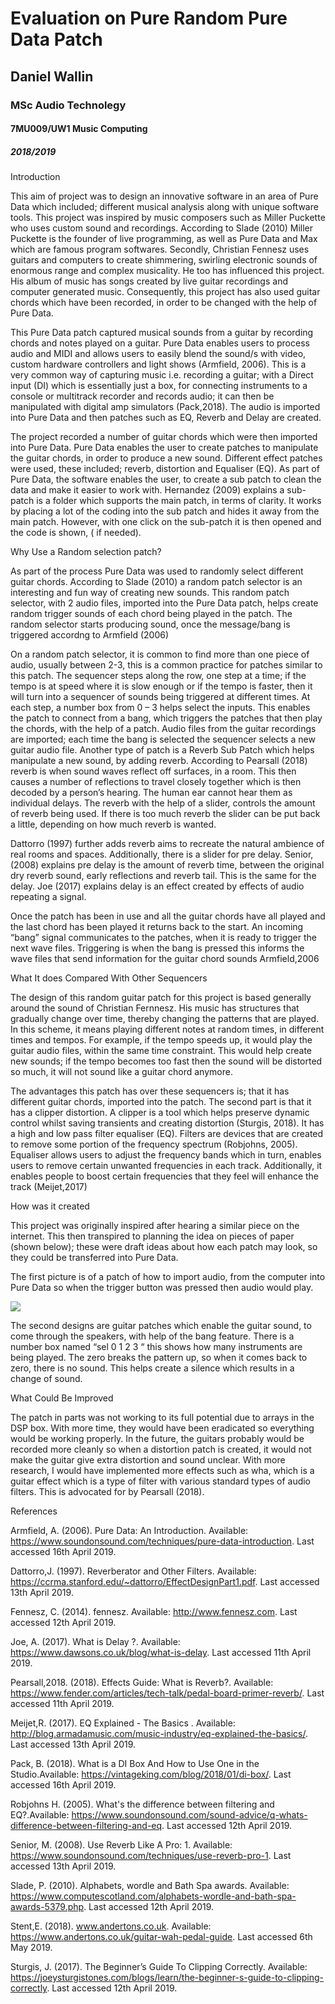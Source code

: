 # Evaluation on Pure Random Pure Data Patch

## Daniel Wallin


### MSc Audio Technolegy


#### 7MU009/UW1 Music Computing


##### 2018/2019

Introduction

This aim of  project was to design an innovative software in an area of Pure Data which included; different musical analysis along with unique software tools. This project was inspired by music composers such as Miller Puckette who uses custom sound and recordings. According to Slade (2010) Miller Puckette is the founder of live programming, as well as Pure Data and Max which are famous program softwares. Secondly, Christian Fennesz uses guitars and computers to create shimmering, swirling electronic sounds of enormous range and complex musicality. He too has influenced this project. His album of music has songs created by live guitar recordings and computer generated music. Consequently, this project has also used guitar chords which have been recorded, in order to be changed with the help of Pure Data.


This Pure Data patch captured musical sounds from a guitar by recording chords and notes played on a guitar. Pure Data enables users to process audio and MIDI and allows users to easily blend the sound/s with video, custom hardware controllers and light shows (Armfield, 2006). This is a very common way of capturing music i.e. recording a guitar; with a Direct input (DI) which is essentially just a box, for connecting instruments to a console or multitrack recorder and records audio; it can then be manipulated with digital amp simulators (Pack,2018). The audio is imported into Pure Data and then patches such as EQ, Reverb and Delay are created.


The project recorded a number of guitar chords which were then imported into Pure Data.
Pure Data enables the user to create patches to manipulate the guitar chords, in order to produce a new sound. Different effect patches were used, these included; reverb, distortion and Equaliser (EQ). As part of Pure Data, the software enables the user, to create a sub patch to clean the data and make it easier to work with. Hernandez (2009) explains  a sub-patch is a folder which supports the main patch, in terms of clarity. It works by placing a lot of the coding into the sub patch and hides it away from the main patch. However, with one click on the sub-patch it is then opened and the code is shown, ( if needed).

Why Use a Random selection patch?

As part of the process Pure Data was used to randomly select different guitar chords. According to Slade (2010) a random patch selector is an interesting and fun way of creating new sounds. This random patch selector, with 2 audio files, imported into the Pure Data patch, helps create random trigger sounds of each chord being played in the patch. The random selector starts producing sound, once the message/bang is triggered accordng to Armfield (2006)

		
On a random patch selector, it is common to find more than one piece of audio, usually between 2-3, this is a common practice for patches similar to this patch. The sequencer steps along the row, one step at a time;  if the tempo is at speed where it is slow enough or if the tempo is faster, then it will turn into a sequencer of sounds being triggered at different times.
At each step, a number box from 0 – 3 helps select the inputs. This enables the patch to connect from a bang, which triggers the patches that then play the chords, with the help of a patch. Audio files from the guitar recordings are imported; each time the bang is selected the sequencer selects a new guitar audio file. 
Another type of patch is a Reverb Sub Patch which helps manipulate a new sound, by adding reverb. According to Pearsall (2018) reverb is when sound waves reflect off surfaces, in a room. This then causes a number of reflections to travel closely together which is then decoded by a person’s hearing. The human ear cannot hear them as individual delays. The reverb with the help of a slider, controls the amount of reverb being used. If there is too much reverb the slider can be put back a little, depending on how much reverb is wanted. 

Dattorro (1997) further adds reverb aims to recreate the natural ambience of real rooms and spaces. Additionally, there is a slider for pre delay. Senior, (2008) explains pre delay is the amount of reverb time, between the original dry reverb sound, early reflections and reverb tail. This is the same for the delay. Joe (2017) explains delay is an effect created by effects of audio repeating a signal.

Once the patch has been in use and all the guitar chords have all played and the last chord has been played it returns back to the start. An incoming “bang” signal communicates to the patches, when it is ready to trigger the next wave files. Triggering is when the bang is pressed this informs the wave files that send information for the guitar chord sounds Armfield,2006

What It does Compared With Other Sequencers

The design of this random guitar patch for this project is based generally around the sound of Christian Fernnesz. His music has structures that gradually change over time, thereby changing the patterns that are played. In this scheme, it means playing different notes at random times, in different times and tempos. For example, if the tempo speeds up, it would play the guitar audio files, within the same time constraint. This would help create new sounds; if the tempo becomes too fast then the sound will be distorted so much, it will not sound like a guitar chord anymore.

The advantages this patch has over these sequencers is; that it has different guitar chords, imported into the patch. The second part is that it has a clipper distortion. A clipper is a tool which helps preserve dynamic control whilst saving transients and creating distortion (Sturgis, 2018). It has a high and low pass filter equaliser (EQ). Filters are devices that are created to remove some portion of the frequency spectrum (Robjohns, 2005). Equaliser allows users to adjust the frequency bands which in turn, enables users to remove certain unwanted frequencies in each track. Additionally, it enables people to boost certain frequencies that they feel will enhance the track (Meijet,2017)



How was it created

This project was originally inspired after hearing a similar piece on the internet. This then transpired to planning the idea on pieces of paper (shown below); these were draft ideas about how each patch may look, so they could be transferred into Pure Data.


The first picture is of a patch of how to import audio, from the computer into Pure Data so when the trigger button was pressed then audio would play.

![](https://github.com/matdwlv/7MU009/UW1/blob/master/1209826_13-05-2019_17-18-51.png)

The second designs are guitar patches which enable the guitar sound, to come through the speakers, with help of the bang feature.  There is a number box named “sel 0 1 2 3 “ this shows how many instruments are being played. The zero breaks the pattern up, so when it comes back to zero, there is no sound. This helps create a silence which results in a change of sound.

What Could Be Improved 

The patch in parts was not working to its full potential due to arrays in the DSP box. With more time, they would have been eradicated so everything would be working properly. In the future, the guitars probably would be recorded more cleanly so when a distortion patch is created, it would not make the guitar give extra distortion and sound unclear. With more research, I would have implemented more effects such as wha, which is a guitar effect which is a type of filter with various standard types of audio filters. This is advocated for by Pearsall (2018).




















References

Armfield, A. (2006). Pure Data: An Introduction. Available: https://www.soundonsound.com/techniques/pure-data-introduction. Last accessed 16th April 2019.

Dattorro,J. (1997). Reverberator and Other Filters. Available: https://ccrma.stanford.edu/~dattorro/EffectDesignPart1.pdf. Last accessed 13th April 2019.

Fennesz, C. (2014). fennesz. Available: http://www.fennesz.com. Last accessed 12th April 2019.

Joe, A. (2017). What is Delay ?. Available: https://www.dawsons.co.uk/blog/what-is-delay. Last accessed 11th April 2019.

Pearsall,2018. (2018). Effects Guide: What is Reverb?. Available: https://www.fender.com/articles/tech-talk/pedal-board-primer-reverb/. Last accessed 11th April 2019.

Meijet,R. (2017). EQ Explained - The Basics . Available: http://blog.armadamusic.com/music-industry/eq-explained-the-basics/. Last accessed 13th April 2019.

Pack, B. (2018). What is a DI Box And How to Use One in the Studio.Available: https://vintageking.com/blog/2018/01/di-box/. Last accessed 16th April 2019.

Robjohns H. (2005). What's the difference between filtering and EQ?.Available: https://www.soundonsound.com/sound-advice/q-whats-difference-between-filtering-and-eq. Last accessed 12th April 2019.

Senior, M. (2008). Use Reverb Like A Pro: 1. Available: https://www.soundonsound.com/techniques/use-reverb-pro-1. Last accessed 13th April 2019.

Slade, P. (2010). Alphabets, wordle and Bath Spa awards. Available: https://www.computescotland.com/alphabets-wordle-and-bath-spa-awards-5379.php. Last accessed 12th April 2019.

Stent,E. (2018). www.andertons.co.uk. Available: https://www.andertons.co.uk/guitar-wah-pedal-guide. Last accessed 6th May 2019.

Sturgis, J. (2017). The Beginner’s Guide To Clipping Correctly. Available: https://joeysturgistones.com/blogs/learn/the-beginner-s-guide-to-clipping-correctly. Last accessed 12th April 2019.
